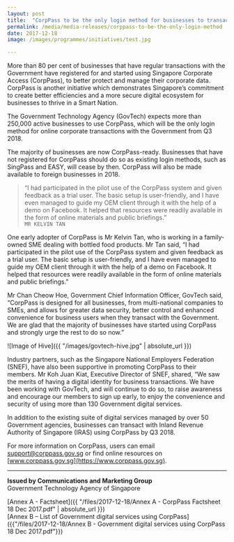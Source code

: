 ```yaml
---
layout: post
title:  "CorpPass to be the only login method for businesses to transact with the Government from Q3 2018"
permalink: /media/media-releases/corppass-to-be-the-only-login-method
date: 2017-12-18
image: /images/programmes/initiatives/test.jpg

---
```

More than 80 per cent of businesses that have regular transactions with the Government have registered for and started using Singapore Corporate Access (CorpPass), to better protect and manage their corporate data. CorpPass is another initiative which demonstrates Singapore’s commitment to create better efficiencies and a more secure digital ecosystem for businesses to thrive in a Smart Nation.

The Government Technology Agency (GovTech) expects more than 250,000 active businesses to use CorpPass, which will be the only login method for online corporate transactions with the Government from Q3 2018.

The majority of businesses are now CorpPass-ready. Businesses that have not registered for CorpPass should do so as existing login methods, such as SingPass and EASY, will cease by then. CorpPass will also be made available to foreign businesses in 2018. 

> “I had participated in the pilot use of the CorpPass system and given feedback as a trial user. The basic setup is user-friendly, and I have even managed to guide my OEM client through it with the help of a demo on Facebook. It helped that resources were readily available in the form of online materials and public briefings.”  
`MR KELVIN TAN`


One early adopter of CorpPass is Mr Kelvin Tan, who is working in a family-owned SME dealing with bottled food products. Mr Tan said, “I had participated in the pilot use of the CorpPass system and given feedback as a trial user. The basic setup is user-friendly, and I have even managed to guide my OEM client through it with the help of a demo on Facebook. It helped that resources were readily available in the form of online materials and public briefings.” 

Mr Chan Cheow Hoe, Government Chief Information Officer, GovTech said, “CorpPass is designed for all businesses, from multi-national companies to SMEs, and allows for greater data security, better control and enhanced convenience for business users when they transact with the Government. We are glad that the majority of businesses have started using CorpPass and strongly urge the rest to do so now.” 

![Image of Hive]({{ "/images/govtech-hive.jpg" | absolute_url }})

Industry partners, such as the Singapore National Employers Federation (SNEF), have also been supportive in promoting CorpPass to their members. Mr Koh Juan Kiat, Executive Director of SNEF, shared, “We saw the merits of having a digital identity for business transactions. We have been working with GovTech, and will continue to do so, to raise awareness and encourage our members to sign up early, to enjoy the convenience and security of using more than 130 Government digital services.

In addition to the existing suite of digital services managed by over 50 Government agencies, businesses can transact with Inland Revenue Authority of Singapore (IRAS) using CorpPass by Q3 2018.

For more information on CorpPass, users can email [support@corppass.gov.sg](mailto:support@corppass.gov.sg) or find online resources on [www.corppass.gov.sg](https://www.corppass.gov.sg). 


---
**Issued by Communications and Marketing Group**  
Government Technology Agency of Singapore

[Annex A - Factsheet]({{ "/files/2017-12-18/Annex A - CorpPass Factsheet 18 Dec 2017.pdf" | absolute_url }})  
[Annex B – List of Government digital services using CorpPass]({{"/files/2017-12-18/Annex B - Government digital services using CorpPass 18 Dec 2017.pdf"}})